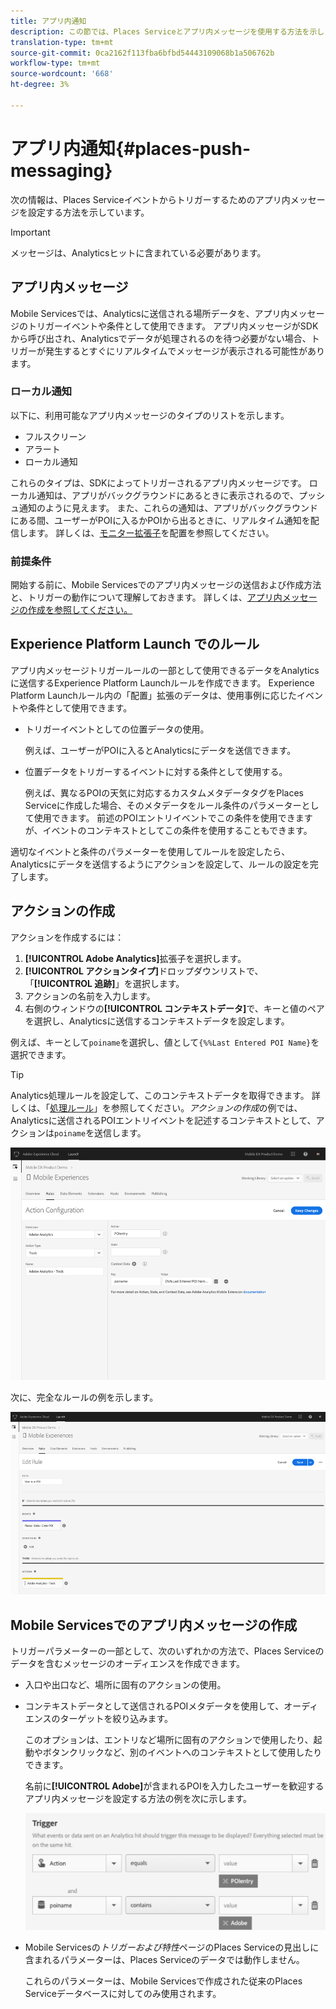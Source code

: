 ```yaml
---
title: アプリ内通知
description: この節では、Places Serviceとアプリ内メッセージを使用する方法を示します。
translation-type: tm+mt
source-git-commit: 0ca2162f113fba6bfbd54443109068b1a506762b
workflow-type: tm+mt
source-wordcount: '668'
ht-degree: 3%

---
```



# アプリ内通知{#places-push-messaging}

次の情報は、Places Serviceイベントからトリガーするためのアプリ内メッセージを設定する方法を示しています。

>[!IMPORTANT]
>
>メッセージは、Analyticsヒットに含まれている必要があります。

## アプリ内メッセージ

Mobile Servicesでは、Analyticsに送信される場所データを、アプリ内メッセージのトリガーイベントや条件として使用できます。 アプリ内メッセージがSDKから呼び出され、Analyticsでデータが処理されるのを待つ必要がない場合、トリガーが発生するとすぐにリアルタイムでメッセージが表示される可能性があります。

### ローカル通知

以下に、利用可能なアプリ内メッセージのタイプのリストを示します。

* フルスクリーン
* アラート
* ローカル通知

これらのタイプは、SDKによってトリガーされるアプリ内メッセージです。 ローカル通知は、アプリがバックグラウンドにあるときに表示されるので、プッシュ通知のように見えます。 また、これらの通知は、アプリがバックグラウンドにある間、ユーザーがPOIに入るかPOIから出るときに、リアルタイム通知を配信します。 詳しくは、[モニター拡張子](/help/places-ext-aep-sdks/places-monitor-extension/places-monitor-extension.md)を配置を参照してください。

### 前提条件

開始する前に、Mobile Servicesでのアプリ内メッセージの送信および作成方法と、トリガーの動作について理解しておきます。 詳しくは、[アプリ内メッセージの作成を参照してください。](https://docs.adobe.com/content/help/en/mobile-services/using/messaging-ug/inapp-messages/t-in-app-message.html)

##  Experience Platform Launch でのルール

アプリ内メッセージトリガールールの一部として使用できるデータをAnalyticsに送信するExperience Platform Launchルールを作成できます。 Experience Platform Launchルール内の「配置」拡張のデータは、使用事例に応じたイベントや条件として使用できます。

* トリガーイベントとしての位置データの使用。

   例えば、ユーザーがPOIに入るとAnalyticsにデータを送信できます。

* 位置データをトリガーするイベントに対する条件として使用する。

   例えば、異なるPOIの天気に対応するカスタムメタデータタグをPlaces Serviceに作成した場合、そのメタデータをルール条件のパラメーターとして使用できます。 前述のPOIエントリイベントでこの条件を使用できますが、イベントのコンテキストとしてこの条件を使用することもできます。

適切なイベントと条件のパラメーターを使用してルールを設定したら、Analyticsにデータを送信するようにアクションを設定して、ルールの設定を完了します。

## アクションの作成

アクションを作成するには：

1. **[!UICONTROL Adobe Analytics]**&#x200B;拡張子を選択します。
1. **[!UICONTROL アクションタイプ]**&#x200B;ドロップダウンリストで、「**[!UICONTROL 追跡]**」を選択します。
1. アクションの名前を入力します。
1. 右側のウィンドウの&#x200B;**[!UICONTROL コンテキストデータ]**&#x200B;で、キーと値のペアを選択し、Analyticsに送信するコンテキストデータを設定します。

例えば、キーとして`poiname`を選択し、値として`{%%Last Entered POI Name}`を選択できます。

>[!TIP]
>
>Analytics処理ルールを設定して、このコンテキストデータを取得できます。 詳しくは、「[処理ルール](https://docs.adobe.com/content/help/en/analytics/implementation/analytics-basics/ref-processing-rules.html)」を参照してください。*アクションの作成*&#x200B;の例では、Analyticsに送信されるPOIエントリイベントを記述するコンテキストとして、アクションは`poiname`を送信します。

![アクションの作成](/help/assets/configure-action.png)

次に、完全なルールの例を示します。

![完了規則](/help/assets/create-a-rule.png)

## Mobile Servicesでのアプリ内メッセージの作成

トリガーパラメーターの一部として、次のいずれかの方法で、Places Serviceのデータを含むメッセージのオーディエンスを作成できます。

* 入口や出口など、場所に固有のアクションの使用。
* コンテキストデータとして送信されるPOIメタデータを使用して、オーディエンスのターゲットを絞り込みます。

   このオプションは、エントリなど場所に固有のアクションで使用したり、起動やボタンクリックなど、別のイベントへのコンテキストとして使用したりできます。

   名前に&#x200B;**[!UICONTROL Adobe]**&#x200B;が含まれるPOIを入力したユーザーを歓迎するアプリ内メッセージを設定する方法の例を次に示します。

   ![トリガーパラメーター](/help/assets/trigger-parameters.png)

* Mobile Servicesの&#x200B;*トリガーおよび特性*&#x200B;ページのPlaces Serviceの見出しに含まれるパラメーターは、Places Serviceのデータでは動作しません。

   これらのパラメーターは、Mobile Servicesで作成された従来のPlaces Serviceデータベースに対してのみ使用されます。